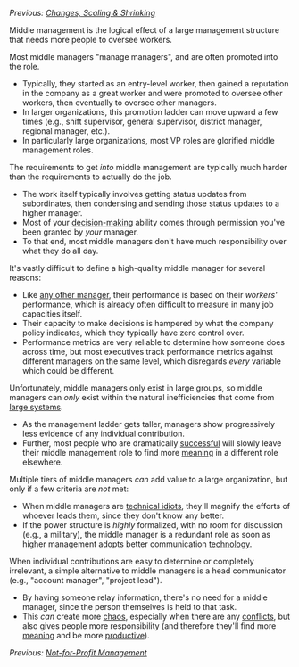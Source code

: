 *Previous: [Changes, Scaling & Shrinking](/mgmt-changes/)*

Middle management is the logical effect of a large management structure that needs more people to oversee workers.

Most middle managers "manage managers", and are often promoted into the role.

- Typically, they started as an entry-level worker, then gained a reputation in the company as a great worker and were promoted to oversee other workers, then eventually to oversee other managers.
- In larger organizations, this promotion ladder can move upward a few times (e.g., shift supervisor, general supervisor, district manager, regional manager, etc.).
- In particularly large organizations, most VP roles are glorified middle management roles.

The requirements to get *into* middle management are typically much harder than the requirements to actually do the job.

- The work itself typically involves getting status updates from subordinates, then condensing and sending those status updates to a higher manager.
- Most of your [decision-making](https://gainedin.site/decisions/) ability comes through permission you've been granted by *your* manager.
- To that end, most middle managers don't have much responsibility over what they do all day.

It's vastly difficult to define a high-quality middle manager for several reasons:

- Like [any other manager](/mgmt/), their performance is based on their *workers'* performance, which is already often difficult to measure in many job capacities itself.
- Their capacity to make decisions is hampered by what the company policy indicates, which they typically have zero control over.
- Performance metrics are very reliable to determine how someone does across time, but most executives track performance metrics against different managers on the same level, which disregards *every* variable which could be different.

Unfortunately, middle managers only exist in large groups, so middle managers can *only* exist within the natural inefficiencies that come from [large systems](https://gainedin.site/groups-large/).

- As the management ladder gets taller, managers show progressively less evidence of any individual contribution.
- Further, most people who are dramatically [successful](https://adequate.life/success-4/) will slowly leave their middle management role to find more [meaning](https://gainedin.site/meaning/) in a different role elsewhere.

Multiple tiers of middle managers *can* add value to a large organization, but only if a few criteria are *not* met:

- When middle managers are [technical idiots](/idiot/), they'll magnify the efforts of whoever leads them, since they don't know any better.
- If the power structure is *highly* formalized, with no room for discussion (e.g., a military), the middle manager is a redundant role as soon as higher management adopts better communication [technology](https://gainedin.site/technology/).

When individual contributions are easy to determine or completely irrelevant, a simple alternative to middle managers is a head communicator (e.g., "account manager", "project lead").

- By having someone relay information, there's no need for a middle manager, since the person themselves is held to that task.
- This *can* create more [chaos](https://gainedin.site/unknown/), especially when there are any [conflicts](https://adequate.life/conflicts/), but also gives people more responsibility (and therefore they'll find more [meaning](https://gainedin.site/meaning/) and be more [productive](https://adequate.life/success-4/)).

*Previous: [Not-for-Profit Management](/mgmt-npo/)*
